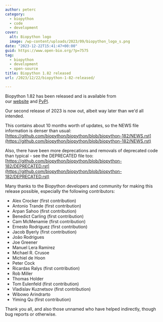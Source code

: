 ```yaml
---
author: peterc
category:
  - biopython
  - code
  - development
cover:
  alt: Biopython logo
  image: /wp-content/uploads/2023/09/biopython_logo_s.png
date: "2023-12-22T15:41:47+00:00"
guid: https://www.open-bio.org/?p=7575
tag:
  - biopython
  - development
  - open-source
title: Biopython 1.82 released
url: /2023/12/22/biopython-1-82-released/

---
```

Biopython 1.82 has been released and is available from our [website](https://biopython.org/wiki/Download) and [PyPI](https://pypi.python.org/pypi/biopython/1.82).

Our second release of 2023 is now out, albeit way later than we'd all intended.

This contains about 10 months worth of updates, so the NEWS file information is denser than usual: [https://github.com/biopython/biopython/blob/biopython-182/NEWS.rst](https://github.com/biopython/biopython/blob/biopython-182/NEWS.rst)

Also, there have been more deprecations and removals of deprecated code than typical - see the DEPRECATED file too: [https://github.com/biopython/biopython/blob/biopython-182/DEPRECATED.rst](https://github.com/biopython/biopython/blob/biopython-182/DEPRECATED.rst)

Many thanks to the Biopython developers and community for making this release possible, especially the following contributors:

- Alex Crocker (first contribution)
- Antonio Trande (first contribution)
- Arpan Sahoo (first contribution)
- Benedict Carling (first contribution)
- Cam McMenamie (first contribution)
- Ernesto Rodriguez (first contribution)
- Jacob Byerly (first contribution)
- João Rodrigues
- Joe Greener
- Manuel Lera Ramirez
- Michael R. Crusoe
- Michiel de Hoon
- Peter Cock
- Ricardas Ralys (first contribution)
- Rob Miller
- Thomas Holder
- Tom Eulenfeld (first contribution)
- Vladislav Kuznetsov (first contribution)
- Wibowo Arindrarto
- Yiming Qu (first contribution)

Thank you all, and also those unnamed who have helped indirectly, though bug reports or otherwise.
